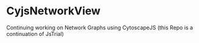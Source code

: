 # CyjsNetworkView
Continuing working on Network Graphs using CytoscapeJS (this Repo is a continuation of JsTrial)
